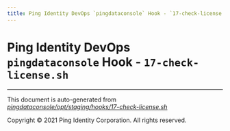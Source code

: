 ```yaml
---
title: Ping Identity DevOps `pingdataconsole` Hook - `17-check-license.sh`
---
```


# Ping Identity DevOps `pingdataconsole` Hook - `17-check-license.sh`

---
This document is auto-generated from _[pingdataconsole/opt/staging/hooks/17-check-license.sh](https://github.com/pingidentity/pingidentity-docker-builds/blob/master/pingdataconsole/opt/staging/hooks/17-check-license.sh)_

Copyright © 2021 Ping Identity Corporation. All rights reserved.

